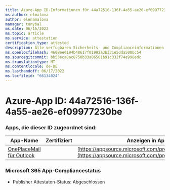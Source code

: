 ```yaml
---
title: Azure-App ID-Informationen für 44a72516-136f-4a55-ae26-ef09977230be
ms.author: elmalova
author: elenamalova
manager: tonybal
ms.date: 06/16/2022
ms.topic: article
ms.service: attestation
certification_type: attested
description: Alle verfügbaren Sicherheits- und Complianceinformationen für 44a72516-136f-4a55-ae26-ef09977230be.
ms.openlocfilehash: 4608ee0194b48617f01992a3b331e5dda508bc54
ms.sourcegitcommit: bb53eca8ac8750b33a86501b91c332f74e998edc
ms.translationtype: MT
ms.contentlocale: de-DE
ms.lasthandoff: 06/17/2022
ms.locfileid: "66134024"
---
```

# <a name="azure-app-id-44a72516-136f-4a55-ae26-ef09977230be"></a>Azure-App ID: 44a72516-136f-4a55-ae26-ef09977230be


### <a name="apps-associated-with-this-id"></a>Apps, die dieser ID zugeordnet sind:
| **App-Name** | **Zertifiziert** | **Anzeigen in AppSource** |
|--------------|---------------|-----------------------|
| [OnePlaceMail für Outlook](../forward/WA104380723.md) |  | [https://appsource.microsoft.com/product/office/WA104380723](https://appsource.microsoft.com/product/office/WA104380723) |

### <a name="microsoft-365-app-compliance-status"></a>Microsoft 365 App-Compliancestatus
- Publisher Attestaton-Status: Abgeschlossen
